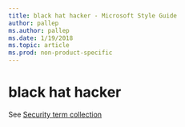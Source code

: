 ```yaml
---
title: black hat hacker - Microsoft Style Guide
author: pallep
ms.author: pallep
ms.date: 1/19/2018
ms.topic: article
ms.prod: non-product-specific
---
```


# black hat hacker

See [Security term collection](/style-guide/a-z-word-list-term-collections/term-collections/security-terms)
